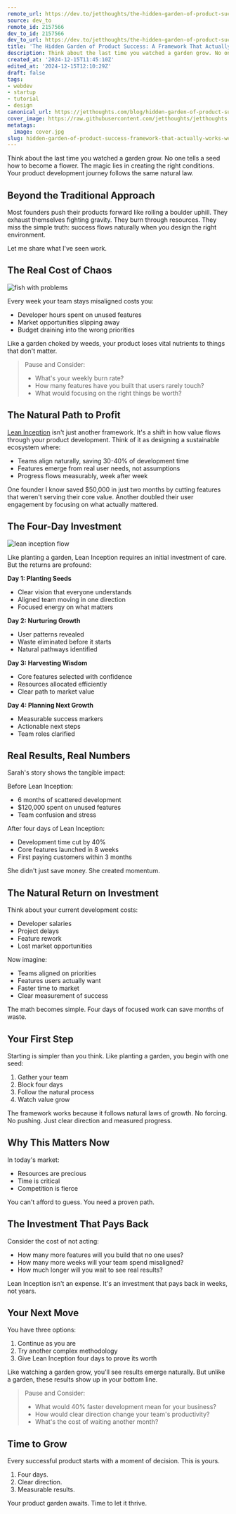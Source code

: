 ```yaml
---
remote_url: https://dev.to/jetthoughts/the-hidden-garden-of-product-success-a-framework-that-actually-works-40m6
source: dev_to
remote_id: 2157566
dev_to_id: 2157566
dev_to_url: https://dev.to/jetthoughts/the-hidden-garden-of-product-success-a-framework-that-actually-works-40m6
title: 'The Hidden Garden of Product Success: A Framework That Actually Works'
description: Think about the last time you watched a garden grow. No one tells a seed how to become a flower. The...
created_at: '2024-12-15T11:45:10Z'
edited_at: '2024-12-15T12:10:29Z'
draft: false
tags:
- webdev
- startup
- tutorial
- design
canonical_url: https://jetthoughts.com/blog/hidden-garden-of-product-success-framework-that-actually-works-webdev-startup/
cover_image: https://raw.githubusercontent.com/jetthoughts/jetthoughts.github.io/master/content/blog/hidden-garden-of-product-success-framework-that-actually-works-webdev-startup/cover.jpg
metatags:
  image: cover.jpg
slug: hidden-garden-of-product-success-framework-that-actually-works-webdev-startup
---
```

Think about the last time you watched a garden grow. No one tells a seed how to become a flower. The magic lies in creating the right conditions. Your product development journey follows the same natural law.

## Beyond the Traditional Approach

Most founders push their products forward like rolling a boulder uphill. They exhaust themselves fighting gravity. They burn through resources. They miss the simple truth: success flows naturally when you design the right environment.

Let me share what I've seen work.

## The Real Cost of Chaos

![fish with problems](file_0.png)

Every week your team stays misaligned costs you:
- Developer hours spent on unused features
- Market opportunities slipping away
- Budget draining into the wrong priorities

Like a garden choked by weeds, your product loses vital nutrients to things that don't matter.

> Pause and Consider:
> - What's your weekly burn rate?
> - How many features have you built that users rarely touch?
> - What would focusing on the right things be worth?

## The Natural Path to Profit

[Lean Inception](https://martinfowler.com/articles/lean-inception/) isn't just another framework. It's a shift in how value flows through your product development. Think of it as designing a sustainable ecosystem where:

- Teams align naturally, saving 30-40% of development time
- Features emerge from real user needs, not assumptions
- Progress flows measurably, week after week

One founder I know saved $50,000 in just two months by cutting features that weren't serving their core value. Another doubled their user engagement by focusing on what actually mattered.

## The Four-Day Investment

![lean inception flow](file_1.png)

Like planting a garden, Lean Inception requires an initial investment of care. But the returns are profound:

**Day 1: Planting Seeds**
- Clear vision that everyone understands
- Aligned team moving in one direction
- Focused energy on what matters

**Day 2: Nurturing Growth**
- User patterns revealed
- Waste eliminated before it starts
- Natural pathways identified

**Day 3: Harvesting Wisdom**
- Core features selected with confidence
- Resources allocated efficiently
- Clear path to market value

**Day 4: Planning Next Growth**
- Measurable success markers
- Actionable next steps
- Team roles clarified

## Real Results, Real Numbers

Sarah's story shows the tangible impact:

Before Lean Inception:
- 6 months of scattered development
- $120,000 spent on unused features
- Team confusion and stress

After four days of Lean Inception:
- Development time cut by 40%
- Core features launched in 8 weeks
- First paying customers within 3 months

She didn't just save money. She created momentum.

## The Natural Return on Investment

Think about your current development costs:
- Developer salaries
- Project delays
- Feature rework
- Lost market opportunities

Now imagine:
- Teams aligned on priorities
- Features users actually want
- Faster time to market
- Clear measurement of success

The math becomes simple. Four days of focused work can save months of waste.

## Your First Step

Starting is simpler than you think. Like planting a garden, you begin with one seed:

1. Gather your team
1. Block four days
1. Follow the natural process
1. Watch value grow

The framework works because it follows natural laws of growth. No forcing. No pushing. Just clear direction and measured progress.

## Why This Matters Now

In today's market:
- Resources are precious
- Time is critical
- Competition is fierce

You can't afford to guess. You need a proven path.

## The Investment That Pays Back

Consider the cost of not acting:
- How many more features will you build that no one uses?
- How many more weeks will your team spend misaligned?
- How much longer will you wait to see real results?

Lean Inception isn't an expense. It's an investment that pays back in weeks, not years.

## Your Next Move

You have three options:

1. Continue as you are
2. Try another complex methodology
3. Give Lean Inception four days to prove its worth

Like watching a garden grow, you'll see results emerge naturally. But unlike a garden, these results show up in your bottom line.

> Pause and Consider:
> - What would 40% faster development mean for your business?
> - How would clear direction change your team's productivity?
> - What's the cost of waiting another month?

## Time to Grow

Every successful product starts with a moment of decision. This is yours.

1. Four days.
1. Clear direction.
1. Measurable results.

Your product garden awaits. Time to let it thrive.

